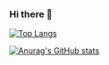### Hi there 👋

[![Top Langs](https://github-readme-stats.vercel.app/api/top-langs/?username=kkcchh9999&show_icons=true&theme=highcontrast)](https://github.com/kkcchh9999/github-readme-stats)

[![Anurag's GitHub stats](https://github-readme-stats.vercel.app/api?username=kkcchh9999&show_icons=true&theme=highcontrast)](https://github.com/kkcchh9999/github-readme-stats)

<!--
**kkcchh9999/kkcchh9999** is a ✨ _special_ ✨ repository because its `README.md` (this file) appears on your GitHub profile.

Here are some ideas to get you started:

- 🔭 I’m currently working on ...
- 🌱 I’m currently learning ...
- 👯 I’m looking to collaborate on ...
- 🤔 I’m looking for help with ...
- 💬 Ask me about ...
- 📫 How to reach me: ...
- 😄 Pronouns: ...
- ⚡ Fun fact: ...
-->

